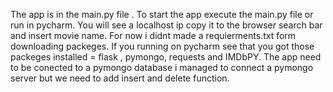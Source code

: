 The app is in the main.py file .
To start the app execute the main.py file or run in pycharm.
You will see a localhost ip copy it to the browser search bar and insert movie name.
For now i didnt made a requierments.txt form downloading packeges.
If you running on pycharm see that you got those packeges installed = flask , pymongo, requests and IMDbPY.
The app need to be conected to a pymongo database i managed to connect a pymongo server but we need to add insert and delete function.  

